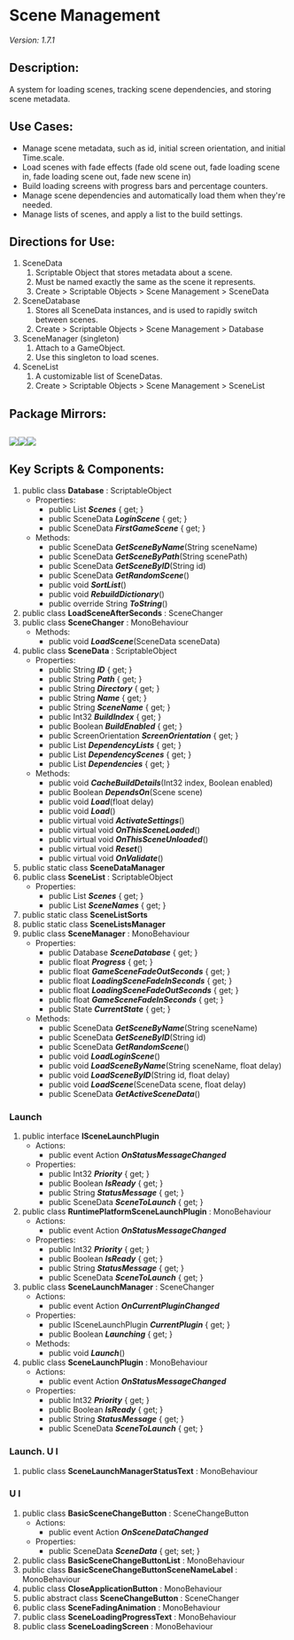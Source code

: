 # Scene Management
*Version: 1.7.1*
## Description: 
A system for loading scenes, tracking scene dependencies, and storing scene metadata.
## Use Cases: 
* Manage scene metadata, such as id, initial screen orientation, and initial Time.scale.
* Load scenes with fade effects (fade old scene out, fade loading scene in, fade loading scene out, fade new scene in) 
* Build loading screens with progress bars and percentage counters.  
* Manage scene dependencies and automatically load them when they're needed. 
* Manage lists of scenes, and apply a list to the build settings.
## Directions for Use: 
1. SceneData
   1. Scriptable Object that stores metadata about a scene.
   1. Must be named exactly the same as the scene it represents.
   1. Create > Scriptable Objects > Scene Management > SceneData
1. SceneDatabase
   1. Stores all SceneData instances, and is used to rapidly switch between scenes.
   1. Create > Scriptable Objects > Scene Management > Database
1. SceneManager (singleton)
   1. Attach to a GameObject.
   1. Use this singleton to load scenes.
1. SceneList
   1. A customizable list of SceneDatas.
   1. Create > Scriptable Objects > Scene Management > SceneList
## Package Mirrors: 
[<img src='https://img.itch.zone/aW1nLzEzNzQ2ODg3LnBuZw==/original/npRUfq.png'>](https://github.com/Iron-Mountain-Software/scene-management)[<img src='https://img.itch.zone/aW1nLzEzNzQ2ODkyLnBuZw==/original/Fq0ORM.png'>](https://www.npmjs.com/package/com.iron-mountain.scene-management)[<img src='https://img.itch.zone/aW1nLzEzNzQ2ODk4LnBuZw==/original/Rv4m96.png'>](https://iron-mountain.itch.io/scene-management)
---
## Key Scripts & Components: 
1. public class **Database** : ScriptableObject
   * Properties: 
      * public List<SceneData> ***Scenes***  { get; }
      * public SceneData ***LoginScene***  { get; }
      * public SceneData ***FirstGameScene***  { get; }
   * Methods: 
      * public SceneData ***GetSceneByName***(String sceneName)
      * public SceneData ***GetSceneByPath***(String scenePath)
      * public SceneData ***GetSceneByID***(String id)
      * public SceneData ***GetRandomScene***()
      * public void ***SortList***()
      * public void ***RebuildDictionary***()
      * public override String ***ToString***()
1. public class **LoadSceneAfterSeconds** : SceneChanger
1. public class **SceneChanger** : MonoBehaviour
   * Methods: 
      * public void ***LoadScene***(SceneData sceneData)
1. public class **SceneData** : ScriptableObject
   * Properties: 
      * public String ***ID***  { get; }
      * public String ***Path***  { get; }
      * public String ***Directory***  { get; }
      * public String ***Name***  { get; }
      * public String ***SceneName***  { get; }
      * public Int32 ***BuildIndex***  { get; }
      * public Boolean ***BuildEnabled***  { get; }
      * public ScreenOrientation ***ScreenOrientation***  { get; }
      * public List<SceneList> ***DependencyLists***  { get; }
      * public List<SceneAsset> ***DependencyScenes***  { get; }
      * public List<String> ***Dependencies***  { get; }
   * Methods: 
      * public void ***CacheBuildDetails***(Int32 index, Boolean enabled)
      * public Boolean ***DependsOn***(Scene scene)
      * public void ***Load***(float delay)
      * public void ***Load***()
      * public virtual void ***ActivateSettings***()
      * public virtual void ***OnThisSceneLoaded***()
      * public virtual void ***OnThisSceneUnloaded***()
      * public virtual void ***Reset***()
      * public virtual void ***OnValidate***()
1. public static class **SceneDataManager**
1. public class **SceneList** : ScriptableObject
   * Properties: 
      * public List<SceneAsset> ***Scenes***  { get; }
      * public List<String> ***SceneNames***  { get; }
1. public static class **SceneListSorts**
1. public static class **SceneListsManager**
1. public class **SceneManager** : MonoBehaviour
   * Properties: 
      * public Database ***SceneDatabase***  { get; }
      * public float ***Progress***  { get; }
      * public float ***GameSceneFadeOutSeconds***  { get; }
      * public float ***LoadingSceneFadeInSeconds***  { get; }
      * public float ***LoadingSceneFadeOutSeconds***  { get; }
      * public float ***GameSceneFadeInSeconds***  { get; }
      * public State ***CurrentState***  { get; }
   * Methods: 
      * public SceneData ***GetSceneByName***(String sceneName)
      * public SceneData ***GetSceneByID***(String id)
      * public SceneData ***GetRandomScene***()
      * public void ***LoadLoginScene***()
      * public void ***LoadSceneByName***(String sceneName, float delay)
      * public void ***LoadSceneByID***(String id, float delay)
      * public void ***LoadScene***(SceneData scene, float delay)
      * public SceneData ***GetActiveSceneData***()
### Launch
1. public interface **ISceneLaunchPlugin**
   * Actions: 
      * public event Action ***OnStatusMessageChanged*** 
   * Properties: 
      * public Int32 ***Priority***  { get; }
      * public Boolean ***IsReady***  { get; }
      * public String ***StatusMessage***  { get; }
      * public SceneData ***SceneToLaunch***  { get; }
1. public class **RuntimePlatformSceneLaunchPlugin** : MonoBehaviour
   * Actions: 
      * public event Action ***OnStatusMessageChanged*** 
   * Properties: 
      * public Int32 ***Priority***  { get; }
      * public Boolean ***IsReady***  { get; }
      * public String ***StatusMessage***  { get; }
      * public SceneData ***SceneToLaunch***  { get; }
1. public class **SceneLaunchManager** : SceneChanger
   * Actions: 
      * public event Action ***OnCurrentPluginChanged*** 
   * Properties: 
      * public ISceneLaunchPlugin ***CurrentPlugin***  { get; }
      * public Boolean ***Launching***  { get; }
   * Methods: 
      * public void ***Launch***()
1. public class **SceneLaunchPlugin** : MonoBehaviour
   * Actions: 
      * public event Action ***OnStatusMessageChanged*** 
   * Properties: 
      * public Int32 ***Priority***  { get; }
      * public Boolean ***IsReady***  { get; }
      * public String ***StatusMessage***  { get; }
      * public SceneData ***SceneToLaunch***  { get; }
### Launch. U I
1. public class **SceneLaunchManagerStatusText** : MonoBehaviour
### U I
1. public class **BasicSceneChangeButton** : SceneChangeButton
   * Actions: 
      * public event Action ***OnSceneDataChanged*** 
   * Properties: 
      * public SceneData ***SceneData***  { get; set; }
1. public class **BasicSceneChangeButtonList** : MonoBehaviour
1. public class **BasicSceneChangeButtonSceneNameLabel** : MonoBehaviour
1. public class **CloseApplicationButton** : MonoBehaviour
1. public abstract class **SceneChangeButton** : SceneChanger
1. public class **SceneFadingAnimation** : MonoBehaviour
1. public class **SceneLoadingProgressText** : MonoBehaviour
1. public class **SceneLoadingScreen** : MonoBehaviour
